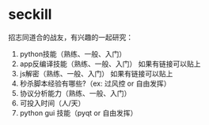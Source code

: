 # seckill
招志同道合的战友，有兴趣的一起研究：
1. python技能（熟练、一般、入门）
2. app反编译技能（熟练、一般、入门） 如果有链接可以贴上
3. js解密（熟练、一般、入门） 如果有链接可以贴上
4. 秒杀脚本经验有哪些?（ex: 过风控 or 自由发挥）
5. 协议分析能力（熟练、一般、入门）
6. 可投入时间（人/天）
7. python gui 技能（pyqt or 自由发挥）
